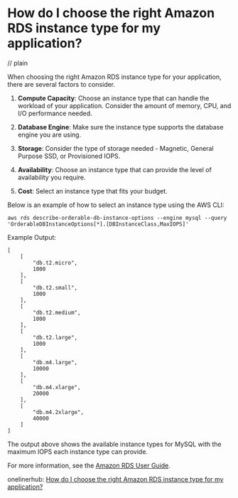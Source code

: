 # How do I choose the right Amazon RDS instance type for my application?
// plain

When choosing the right Amazon RDS instance type for your application, there are several factors to consider.

1. **Compute Capacity**: Choose an instance type that can handle the workload of your application. Consider the amount of memory, CPU, and I/O performance needed.

2. **Database Engine**: Make sure the instance type supports the database engine you are using.

3. **Storage**: Consider the type of storage needed - Magnetic, General Purpose SSD, or Provisioned IOPS.

4. **Availability**: Choose an instance type that can provide the level of availability you require.

5. **Cost**: Select an instance type that fits your budget.

Below is an example of how to select an instance type using the AWS CLI:

```
aws rds describe-orderable-db-instance-options --engine mysql --query 'OrderableDBInstanceOptions[*].[DBInstanceClass,MaxIOPS]'
```

Example Output:

```
[
    [
        "db.t2.micro",
        1000
    ],
    [
        "db.t2.small",
        1000
    ],
    [
        "db.t2.medium",
        1000
    ],
    [
        "db.t2.large",
        1000
    ],
    [
        "db.m4.large",
        10000
    ],
    [
        "db.m4.xlarge",
        20000
    ],
    [
        "db.m4.2xlarge",
        40000
    ]
]
```

The output above shows the available instance types for MySQL with the maximum IOPS each instance type can provide.

For more information, see the [Amazon RDS User Guide](https://docs.aws.amazon.com/AmazonRDS/latest/UserGuide/Welcome.html).

onelinerhub: [How do I choose the right Amazon RDS instance type for my application?](https://onelinerhub.com/amazon-redshift/how-do-i-choose-the-right-amazon-rds-instance-type-for-my-application)